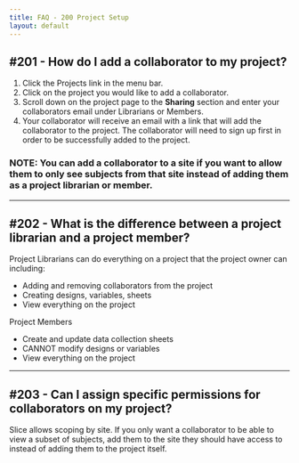 ```yaml
---
title: FAQ - 200 Project Setup
layout: default
---
```


## #201 - How do I add a collaborator to my project?

1. Click the Projects link in the menu bar.
2. Click on the project you would like to add a collaborator.
3. Scroll down on the project page to the **Sharing** section and enter your collaborators email under Librarians or Members.
4. Your collaborator will receive an email with a link that will add the collaborator to the project. The collaborator will need to sign up first in order to be successfully added to the project.

### NOTE: You can add a collaborator to a site if you want to allow them to only see subjects from that site instead of adding them as a project librarian or member.

<hr class="soften">

## #202 - What is the difference between a project librarian and a project member?

Project Librarians can do everything on a project that the project owner can including:

* Adding and removing collaborators from the project
* Creating designs, variables, sheets
* View everything on the project

Project Members

* Create and update data collection sheets
* CANNOT modify designs or variables
* View everything on the project

<hr class="soften">

## #203 - Can I assign specific permissions for collaborators on my project?

Slice allows scoping by site. If you only want a collaborator to be able to view a subset of subjects, add them to the site they should have access to instead of adding them to the project itself.
